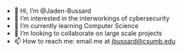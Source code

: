 - 👋 Hi, I’m @Jaden-Bussard
- 👀 I’m interested in the interworkings of cybersecurity
- 🌱 I’m currently learning Computer Science
- 💞️ I’m looking to collaborate on large scale projects
- 📫 How to reach me: email me at jbussard@csumb.edu
 
<!---
Jaden-Bussard/Jaden-Bussard is a ✨ special ✨ repository because its `README.md` (this file) appears on your GitHub profile.
You can click the Preview link to take a look at your changes.
--->
